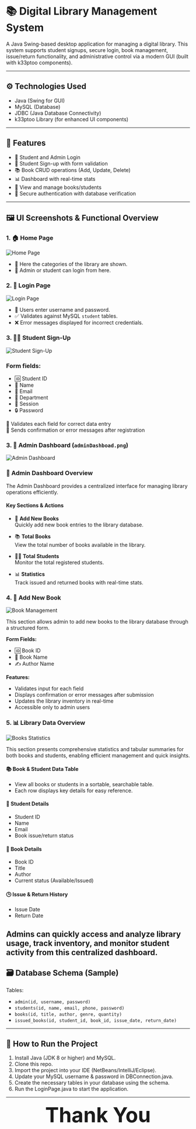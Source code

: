 # 📚 Digital Library Management System

A Java Swing-based desktop application for managing a digital library. This system supports student signups, secure login, book management, issue/return functionality, and administrative control via a modern GUI (built with k33ptoo components).

---

## ⚙️ Technologies Used

- Java (Swing for GUI)
- MySQL (Database)
- JDBC (Java Database Connectivity)
- k33ptoo Library (for enhanced UI components)

---

## 🚀 Features

- 👤 Student and Admin Login
- 📝 Student Sign-up with form validation
- 📚 Book CRUD operations (Add, Update, Delete)
- 📊 Dashboard with real-time stats
- 📌 View and manage books/students
- 🔐 Secure authentication with database verification

---

## 🖼️ UI Screenshots & Functional Overview
### 1. 🏠 Home Page
![Home Page](images/Home%20page.png)
- 📂 Here the categories of the library are shown.
- 👤 Admin or student can login from here.

### 2. 🔐 Login Page
![Login Page](images/loginpage.png)
  - 👤 Users enter username and password.
  - ✅ Validates against MySQL `student` tables.
  - ❌ Error messages displayed for incorrect credentials.

### 3. 🧑‍🎓 Student Sign-Up
![Student Sign-Up](images/signUPstudents.png)
### Form fields:
- 🆔 Student ID  
- 👤 Name  
- 📧 Email  
- 🏫 Department  
- 📅 Session  
- 🔒 Password  

📝 Validates each field for correct data entry  
📧 Sends confirmation or error messages after registration
 
### 3. 🧾 Admin Dashboard (`adminDashboad.png`)
![Admin Dashboard](images/adminDashboad.png)
  ### 🧾 Admin Dashboard Overview

  The Admin Dashboard provides a centralized interface for managing library operations efficiently.

  #### Key Sections & Actions

  - 📕 **Add New Books**  
    Quickly add new book entries to the library database.

  - 📚 **Total Books**  
    View the total number of books available in the library.

  - 🧑‍🎓 **Total Students**  
    Monitor the total registered students.

  - 📊 **Statistics**  
    Track issued and returned books with real-time stats.

 
### 4. 📕 Add New Book
![Book Management](images/bookdetails.png)

This section allows admin to add new books to the library database through a structured form.

**Form Fields:**
- 🆔 Book ID
- 📖 Book Name
- ✍️ Author Name

**Features:**
- Validates input for each field
- Displays confirmation or error messages after submission
- Updates the library inventory in real-time
- Accessible only to admin users
### 5. 📊 Library Data Overview

![Books Statistics](images/detailsSummary.png)

This section presents comprehensive statistics and tabular summaries for both books and students, enabling efficient management and quick insights.

#### 📚 Book & Student Data Table
- View all books or students in a sortable, searchable table.
- Each row displays key details for easy reference.

#### 👤 Student Details
- Student ID
- Name
- Email
- Book issue/return status

#### 📖 Book Details
- Book ID
- Title
- Author
- Current status (Available/Issued)

#### 🕒 Issue & Return History
- Issue Date
- Return Date

Admins can quickly access and analyze library usage, track inventory, and monitor student activity from this centralized dashboard.
---

## 🗃️ Database Schema (Sample)

Tables:
- `admin(id, username, password)`
- `students(id, name, email, phone, password)`
- `books(id, title, author, genre, quantity)`
- `issued_books(id, student_id, book_id, issue_date, return_date)`

---

## 🔌 How to Run the Project

1. Install Java (JDK 8 or higher) and MySQL.
2. Clone this repo.
3. Import the project into your IDE (NetBeans/IntelliJ/Eclipse).
4. Update your MySQL username & password in DBConnection.java.
5. Create the necessary tables in your database using the schema.
6. Run the LoginPage.java to start the application.

---


<p align="center">
  <strong style="font-size:4em;">Thank You</strong>
</p>